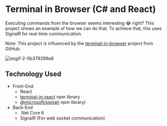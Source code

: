 # Terminal in Browser (C# and React)
Executing commands from the browser seems interesting 😂 right? This project shows an example of how we can do that. To achieve that, this uses SignalR for real-time communication.

Note: This project is influenced by the [terminal-in-browser](https://github.com/foyzulkarim/terminal-in-browser) project from GitHub.

![ezgif-2-0b379299a8](https://github.com/Rahim373/terminal-in-browser-c-sharp/assets/9987987/4ceefd8b-de77-43e2-8a6a-0265097bfd69)


## Technology Used
* Front-End
  * React
  * [terminal-in-react](https://www.npmjs.com/package/terminal-in-react) npm library
  * [@microsoft/signalr](https://www.npmjs.com/package/@microsoft/signalr) npm library)
* Back-End
  * .Net Core 6
  * SignalR (For web socket communication)
